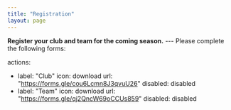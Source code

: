 ```yaml
---
title: "Registration"
layout: page
---
```


<!---
__Registration has now ended for the 2019/2020 season.__
 --> 

  
  
  
  


__Register your club and team for the coming season.__
  --- Please complete the following forms: 


actions:
  - label: "Club"
    icon: download
    url: "https://forms.gle/cou6Lcmn8J3qvuU26"
    disabled: disabled
  - label: "Team"
    icon: download
    url: "https://forms.gle/qj2QncW69oCCUs859"
    disabled: disabled




